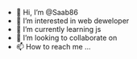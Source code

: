 - 👋 Hi, I’m @Saab86
- 👀 I’m interested in web deweloper
- 🌱 I’m currently learning js
- 💞️ I’m looking to collaborate on 
- 📫 How to reach me ...

<!---
Saab86/Saab86 is a ✨ special ✨ repository because its `README.md` (this file) appears on your GitHub profile.
You can click the Preview link to take a look at your changes.
--->
